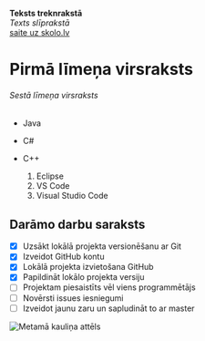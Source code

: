 **Teksts treknrakstā**<br>
*Texts slīprakstā*<br>
[saite uz skolo.lv](https:/skolo.lv)<br>

# Pirmā līmeņa virsraksts
###### Sestā līmeņa virsraksts

* Java
* C#
* C++

  1. Eclipse
  2. VS Code
  3. Visual Studio Code

 ## Darāmo darbu saraksts
 - [x] Uzsākt lokālā projekta versionēšanu ar Git
 - [x] Izveidot GitHub kontu
 - [x] Lokālā projekta izvietošana GitHub
 - [x] Papildināt lokālo projekta versiju
 - [ ] Projektam piesaistīts vēl viens programmētājs
 - [ ] Novērsti issues iesniegumi
 - [ ] Izveidot jaunu zaru un sapludināt to ar master

![Metamā kauliņa attēls](https://www.shutterstock.com/image-illustration/green-dices-isolated-on-white-260nw-326075681.jpg)
